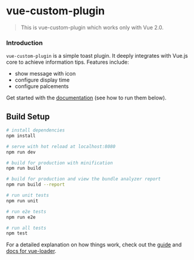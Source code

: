# vue-custom-plugin

> This is vue-custom-plugin which works only with Vue 2.0.

### Introduction

`vue-custom-plugin` is a simple toast plugin. It deeply integrates with Vue.js core to achieve information tips. Features include:

- show message with icon
- configure display time
- configure palcements

Get started with the [documentation](https://www.zybuluo.com/shilili1992/note/1027912) (see how to run them below).

## Build Setup

``` bash
# install dependencies
npm install

# serve with hot reload at localhost:8080
npm run dev

# build for production with minification
npm run build

# build for production and view the bundle analyzer report
npm run build --report

# run unit tests
npm run unit

# run e2e tests
npm run e2e

# run all tests
npm test
```

For a detailed explanation on how things work, check out the [guide](http://vuejs-templates.github.io/webpack/) and [docs for vue-loader](http://vuejs.github.io/vue-loader).
